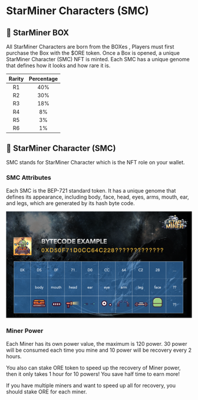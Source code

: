 # StarMiner Characters \(SMC\)

##  📌 StarMiner BOX

All StarMiner Characters are born from the BOXes , Players must first purchase the Box with the $ORE token. Once a Box is opened, a unique StarMiner Character \(SMC\) NFT is minted. Each SMC has a unique genome that defines how it looks and how rare it is.

|  Rarity | Percentage |
| :---: | :---: |
| R1 | 40% |
| R2 | 30% |
| R3 | 18% |
| R4 | 8% |
| R5 | 3% |
| R6 | 1% |

## 📌 StarMiner Character \(SMC\)

SMC stands for StarMiner Character which is the NFT role on your wallet.

### SMC Attributes

Each SMC is the BEP-721 standard token. It has a unique genome that defines its appearance, including body, face, head, eyes, arms, mouth, ear, and legs, which are generated by its hash byte code.

![](../.gitbook/assets/bytecode.png)

### Miner Power

Each Miner has its own power value, the maximum is 120 power. 30 power will be consumed each time you mine and 10 power will be recovery every 2 hours.

You also can stake ORE token to speed up the recovery of Miner power, then it only takes 1 hour for 10 powers! You save half time to earn more!

If you have multiple miners and want to speed up all for recovery, you should stake ORE for each miner.





